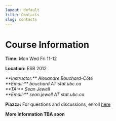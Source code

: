 ```yaml
---
layout: default
title: Contacts
slug: contacts
---
```


Course Information
===================

**Time:** Mon Wed Fri 11-12

**Location:** ESB 2012

<address>
**Instructor:** Alexandre Bouchard-Côté<br/>
**Email:** bouchard AT stat.ubc.ca
</address>

<address>
**TA:** Sean Jewell<br/>
**Email:** sean.jewell AT stat.ubc.ca
</address>

**Piazza:** For questions and discussions, enroll [here](http://piazza.com/ubc.ca/winterterm12014/stat302)

**More information TBA soon**
